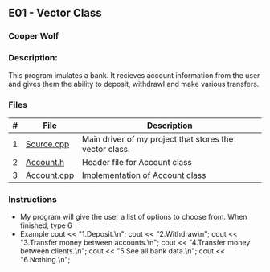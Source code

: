 ## E01 - Vector Class
### Cooper Wolf
### Description:

This program imulates a bank. It recieves account information from the user and gives them the ability to deposit, withdrawl and make various transfers.

### Files

|   #   | File             | Description                                            |
| :---: | ---------------- | --------------------------------------------------     |
|   1   |    [Source.cpp](https://github.com/Coop-Wolf/3013-Algorithms/blob/main/Assignments/E01/main.cpp)      | Main driver of my project that stores the vector class.|
|   2   |   [Account.h]()  |    Header file for Account class |
|   3   |   [Account.cpp]()|    Implementation of Account class |

### Instructions

- My program will give the user a list of options to choose from. When finished, type 6
- Example
        cout << "1.Deposit.\n";
        cout << "2.Withdraw\n";
        cout << "3.Transfer money between accounts.\n";
        cout << "4.Transfer money between clients.\n";
        cout << "5.See all bank data.\n";
        cout << "6.Nothing.\n";